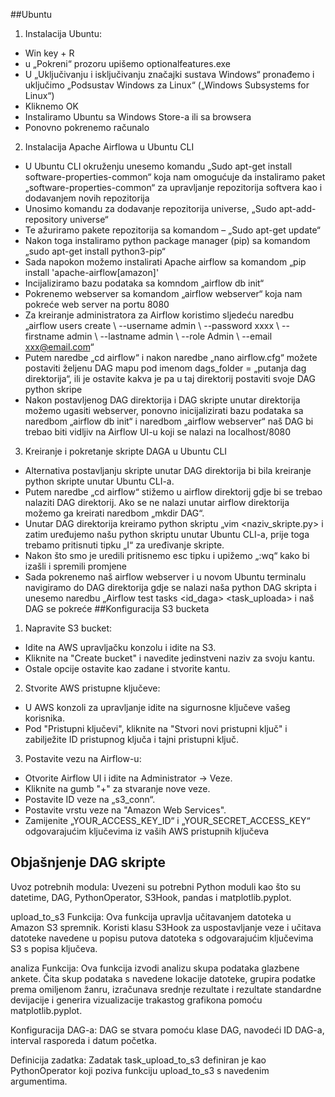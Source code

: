 ##Ubuntu
1. Instalacija Ubuntu: 
-	Win key + R 
-	u „Pokreni“ prozoru upišemo optionalfeatures.exe
-	U „Uključivanju i isključivanju značajki sustava Windows“ pronađemo i uključimo „Podsustav Windows za Linux“ („Windows Subsystems for Linux“)
-	Kliknemo OK
-	 Instaliramo Ubuntu sa Windows Store-a ili sa browsera
-	Ponovno pokrenemo računalo
2. Instalacija Apache Airflowa u Ubuntu CLI
-	U Ubuntu CLI okruženju unesemo komandu „Sudo apt-get install software-properties-common“ koja nam omogućuje da instaliramo paket „software-properties-common“ za upravljanje repozitorija softvera kao i dodavanjem novih repozitorija
-	Unosimo komandu za dodavanje repozitorija universe, „Sudo apt-add-repository universe“
-	Te ažuriramo pakete repozitorija sa komandom – „Sudo apt-get update“
-	Nakon toga instaliramo python package manager (pip) sa komandom „sudo apt-get install python3-pip“
-	Sada napokon možemo instalirati Apache airflow sa komandom „pip install 'apache-airflow[amazon]'
-	Incijaliziramo bazu podataka sa komndom „airflow db init“
-	Pokrenemo webserver sa komandom „airflow webserver“ koja nam pokreće web server na portu 8080
-	Za kreiranje administratora za Airflow koristimo sljedeću naredbu „airflow users create \ --username admin \ --password xxxx \ --firstname admin \ --lastname admin \ --role Admin \ --email xxx@email.com“
-	Putem naredbe „cd airflow“ i nakon naredbe „nano airflow.cfg“ možete postaviti željenu DAG mapu pod imenom dags_folder = „putanja dag direktorija“, ili je ostavite kakva je pa u taj direktorij postaviti svoje DAG python skripe
-	Nakon postavljenog DAG direktorija i DAG skripte unutar direktorija možemo ugasiti webserver, ponovno inicijalizirati bazu podataka sa naredbom „airflow db init“ i naredbom „airflow webserver“ naš DAG bi trebao biti vidljiv na Airflow UI-u koji se nalazi na localhost/8080
3. Kreiranje i pokretanje skripte DAGA u Ubuntu CLI
- Alternativa postavljanju skripte unutar DAG direktorija bi bila kreiranje python skripte unutar Ubuntu CLI-a.
- Putem naredbe „cd airflow“ stižemo u airflow direktorij gdje bi se trebao nalaziti DAG direktorij. Ako se ne nalazi unutar airflow direktorija možemo ga kreirati naredbom „mkdir DAG“. 
- Unutar DAG direktorija kreiramo python skriptu „vim <naziv_skripte.py> i zatim uređujemo našu python skriptu unutar Ubuntu CLI-a, prije toga trebamo pritisnuti tipku „I“ za uređivanje skripte.
- Nakon što smo je uredili pritisnemo esc tipku i upižemo „:wq“ kako bi izašli i spremili promjene
- Sada pokrenemo naš airflow webserver i u novom Ubuntu terminalu navigiramo do DAG direktorija gdje se nalazi naša python DAG skripta i unesemo naredbu „Airflow test tasks <id_daga> <task_uploada> i naš DAG se pokreće
##Konfiguracija S3 bucketa

1. Napravite S3 bucket:
-	Idite na AWS upravljačku konzolu i idite na S3.
-	Kliknite na "Create bucket" i navedite jedinstveni naziv za svoju kantu.
-	Ostale opcije ostavite kao zadane i stvorite kantu.


2. Stvorite AWS pristupne ključeve:
-	U AWS konzoli za upravljanje idite na sigurnosne ključeve vašeg korisnika.
-	Pod "Pristupni ključevi", kliknite na "Stvori novi pristupni ključ" i zabilježite ID pristupnog ključa i tajni pristupni ključ.

3. Postavite vezu na Airflow-u:
-	Otvorite Airflow UI i idite na Administrator -> Veze.
-	Kliknite na gumb "+" za stvaranje nove veze.
-	Postavite ID veze na „s3_conn“.
-	Postavite vrstu veze na "Amazon Web Services".
-	Zamijenite „YOUR_ACCESS_KEY_ID“ i „YOUR_SECRET_ACCESS_KEY“ odgovarajućim ključevima iz vaših AWS pristupnih ključeva



## Objašnjenje DAG skripte
Uvoz potrebnih modula: Uvezeni su potrebni Python moduli kao što su datetime, DAG, PythonOperator, S3Hook, pandas i matplotlib.pyplot.

upload_to_s3 Funkcija: Ova funkcija upravlja učitavanjem datoteka u Amazon S3 spremnik. Koristi klasu S3Hook za uspostavljanje veze i učitava datoteke navedene u popisu putova datoteka s odgovarajućim ključevima S3 s popisa ključeva.

analiza Funkcija: Ova funkcija izvodi analizu skupa podataka glazbene ankete. Čita skup podataka s navedene lokacije datoteke, grupira podatke prema omiljenom žanru, izračunava srednje rezultate i rezultate standardne devijacije i generira vizualizacije trakastog grafikona pomoću matplotlib.pyplot.

Konfiguracija DAG-a: DAG se stvara pomoću klase DAG, navodeći ID DAG-a, interval rasporeda i datum početka.

Definicija zadatka: Zadatak task_upload_to_s3 definiran je kao PythonOperator koji poziva funkciju upload_to_s3 s navedenim argumentima.


